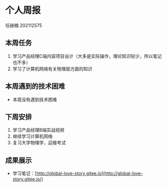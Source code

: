 # 个人周报

任赫楠   202112575

## 本周任务

1. 学习产品经理C端内容项目设计（大多是实际操作，理论知识较少，所以笔记也不多）
2. 学习了计算机网络有关物理层方面的知识

## 本周遇到的技术困难

* 本周没有遇到技术困难

## 下周安排

1. 学习产品经理B端实战视频
2. 继续学习计算机网络
3. 复习大学物理学，迎接考试

## 成果展示

* 学习笔记：[http://global-love-story.gitee.io](http://global-love-story.gitee.io/)